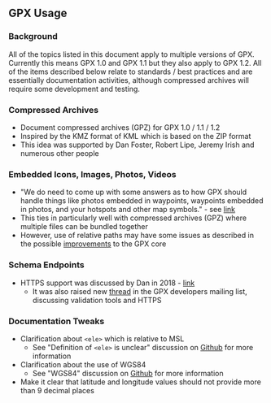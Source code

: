 ## GPX Usage

### Background

All of the topics listed in this document apply to multiple versions of GPX. Currently this means GPX 1.0 and GPX 1.1 but they also apply to GPX 1.2. All of the items described below relate to standards / best practices and are essentially documentation activities, although compressed archives will require some development and testing.



### Compressed Archives

- Document compressed archives (GPZ) for GPX 1.0 / 1.1 / 1.2
- Inspired by the KMZ format of KML which is based on the ZIP format
- This idea was supported by Dan Foster, Robert Lipe, Jeremy Irish and numerous other people



### Embedded Icons, Images, Photos, Videos

- "We do need to come up with some answers as to how GPX should handle things like photos embedded in waypoints, waypoints embedded in photos, and your hotspots and other map symbols." - see [link](https://www.topografix.com/gpx_mailing_list.asp#885169760.20060825161206@topografix.com)
- This ties in particularly well with compressed archives (GPZ) where multiple files can be bundled together
- However, use of relative paths may have some issues as described in the possible [improvements](../core/README.md) to the GPX core



### Schema Endpoints

- HTTPS support was discussed by Dan in 2018 - [link](https://www.topografix.com/gpx_mailing_list.asp#698030247.20180425090713@topografix.com)
  - It was also raised new [thread](https://groups.io/g/gpx/topic/tools_for_validating_gpx/95697089?p=,,,20,0,0,0::recentpostdate/sticky,,,20,2,0,95697089,previd%3D1693402933996920097,nextid%3D1607599082822356246&previd=1693402933996920097&nextid=1607599082822356246) in the GPX developers mailing list, discussing validation tools and HTTPS



### Documentation Tweaks

- Clarification about `<ele>` which is relative to MSL
  - See "Definition of `<ele>` is unclear" discussion on [Github](https://github.com/Logiqx/gpx-ideas/discussions/1) for more information
- Clarification about the use of WGS84
  - See "WGS84" discussion on [Github](https://github.com/Logiqx/gpx-ideas/discussions/2) for more information
- Make it clear that latitude and longitude values should not provide more than 9 decimal places
